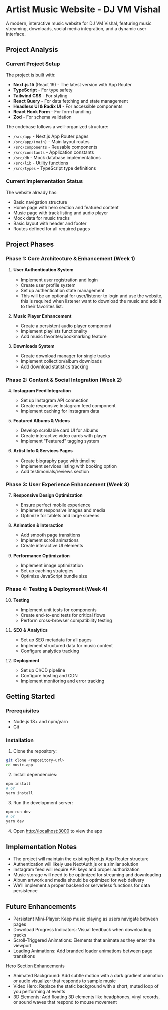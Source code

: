 # Artist Music Website - DJ VM Vishal

A modern, interactive music website for DJ VM Vishal, featuring music streaming, downloads, social media integration, and a dynamic user interface.

## Project Analysis

### Current Project Setup

The project is built with:
- **Next.js 15** (React 19) - The latest version with App Router
- **TypeScript** - For type safety
- **Tailwind CSS** - For styling
- **React Query** - For data fetching and state management
- **Headless UI & Radix UI** - For accessible components
- **React Hook Form** - For form handling
- **Zod** - For schema validation

The codebase follows a well-organized structure:
- `/src/app` - Next.js App Router pages
- `/src/app/(main)` - Main layout routes
- `/src/components` - Reusable components
- `/src/constants` - Application constants
- `/src/db` - Mock database implementations
- `/src/lib` - Utility functions
- `/src/types` - TypeScript type definitions

### Current Implementation Status

The website already has:
- Basic navigation structure
- Home page with hero section and featured content
- Music page with track listing and audio player
- Mock data for music tracks
- Basic layout with header and footer
- Routes defined for all required pages

## Project Phases

### Phase 1: Core Architecture & Enhancement (Week 1)

1. **User Authentication System**
   - Implement user registration and login
   - Create user profile system
   - Set up authentication state management
   - This will be an optional for user/listener to login and use the website, this is required when listener want to download the music and add it to their favorites list.

2. **Music Player Enhancement**
   - Create a persistent audio player component
   - Implement playlists functionality
   - Add music favorites/bookmarking feature

3. **Downloads System**
   - Create download manager for single tracks
   - Implement collection/album downloads
   - Add download statistics tracking

### Phase 2: Content & Social Integration (Week 2)

4. **Instagram Feed Integration**
   - Set up Instagram API connection
   - Create responsive Instagram feed component
   - Implement caching for Instagram data

5. **Featured Albums & Videos**
   - Develop scrollable card UI for albums
   - Create interactive video cards with player
   - Implement "Featured" tagging system

6. **Artist Info & Services Pages**
   - Create biography page with timeline
   - Implement services listing with booking option
   - Add testimonials/reviews section

### Phase 3: User Experience Enhancement (Week 3)

7. **Responsive Design Optimization**
   - Ensure perfect mobile experience
   - Implement responsive images and media
   - Optimize for tablets and large screens

8. **Animation & Interaction**
   - Add smooth page transitions
   - Implement scroll animations
   - Create interactive UI elements

9. **Performance Optimization**
   - Implement image optimization
   - Set up caching strategies
   - Optimize JavaScript bundle size

### Phase 4: Testing & Deployment (Week 4)

10. **Testing**
    - Implement unit tests for components
    - Create end-to-end tests for critical flows
    - Perform cross-browser compatibility testing

11. **SEO & Analytics**
    - Set up SEO metadata for all pages
    - Implement structured data for music content
    - Configure analytics tracking

12. **Deployment**
    - Set up CI/CD pipeline
    - Configure hosting and CDN
    - Implement monitoring and error tracking

## Getting Started

### Prerequisites
- Node.js 18+ and npm/yarn
- Git

### Installation

1. Clone the repository:
```bash
git clone <repository-url>
cd music-app
```

2. Install dependencies:
```bash
npm install
# or
yarn install
```

3. Run the development server:
```bash
npm run dev
# or
yarn dev
```

4. Open [http://localhost:3000](http://localhost:3000) to view the app

## Implementation Notes

- The project will maintain the existing Next.js App Router structure
- Authentication will likely use NextAuth.js or a similar solution
- Instagram feed will require API keys and proper authorization
- Music storage will need to be optimized for streaming and downloading
- Album artwork and media should be optimized for web delivery
- We'll implement a proper backend or serverless functions for data persistence

## Future Enhancements

- Persistent Mini-Player: Keep music playing as users navigate between pages
- Download Progress Indicators: Visual feedback when downloading tracks
- Scroll-Triggered Animations: Elements that animate as they enter the viewport
- Loading Animations: Add branded loader animations between page transitions

Hero Section Enhancements

- Animated Background: Add subtle motion with a dark gradient animation or audio visualizer that responds to sample music
- Video Hero: Replace the static background with a short, muted loop of you performing at events
- 3D Elements: Add floating 3D elements like headphones, vinyl records, or sound waves that respond to mouse movement


